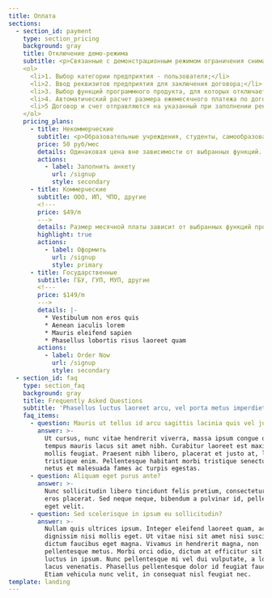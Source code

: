 ```yaml
---
title: Оплата
sections:
  - section_id: payment
    type: section_pricing
    background: gray
    title: Отключение демо-режима
    subtitle: <p>Связанные с демонстрационным режимом ограничения снимаются при заключении договора.  <br>Размер платы по договору зависит от выбранных функций программного продукта (ниже в п.3).  <br>Порядок заключения договора:</p>
    <ol>
      <li>1. Выбор категории предприятия - пользователя;</li>
      <li>2. Ввод реквизитов предприятия для заключения договора;</li>
      <li>3. Выбор функций программного продукта, для которых отключается демонстрационный режим;</li>
      <li>4. Автоматический расчет размера ежемесячного платежа по договору за использование выбранных функций программного продукта без ограничений демо-режима;</li>
      <li>5 Договор и счет отправляются на указанный при заполнении реквизитов адрес электронной почты.</li>
    </ol>
    pricing_plans:
      - title: Некоммерческие
        subtitle: <p>Образовательные учреждения, студенты, самообразование, хобби, независимые исследователи  <br>Фиксированная цена:</p>
        price: 50 руб/мес 
        details: Одинаковая цена вне зависимости от выбранных функций.  <br>Необходимо указать содержание и цель проекта. Результаты должны быть опубликованы со ссылкой на сайт robastik.ru
        actions:
          - label: Заполнить анкету
            url: /signup
            style: secondary
      - title: Коммерческие
        subtitle: ООО, ИП, ЧПО, другие
        <!---
        price: $49/m
        --->
        details: Размер месячной платы зависит от выбранных функций программного продукта, для которых отключается демонстрационный режим.  <br>Оплата по счету. Договор и акт предоставляются.
        highlight: true
        actions:
          - label: Оформить
            url: /signup
            style: primary
      - title: Государственные
        subtitle: ГБУ, ГУП, МУП, другие
        <!---
        price: $149/m
        --->
        details: |-
          * Vestibulum non eros quis
          * Aenean iaculis lorem
          * Mauris eleifend sapien
          * Phasellus lobortis risus laoreet quam
        actions:
          - label: Order Now
            url: /signup
            style: secondary
  - section_id: faq
    type: section_faq
    background: gray
    title: Frequently Asked Questions
    subtitle: 'Phasellus luctus laoreet arcu, vel porta metus imperdiet sit amet.'
    faq_items:
      - question: Mauris ut tellus id arcu sagittis lacinia quis vel justo?
        answer: >-
          Ut cursus, nunc vitae hendrerit viverra, massa ipsum congue quam, sed
          tempus mauris lacus sit amet nibh. Curabitur laoreet est maximus
          mollis feugiat. Praesent nibh libero, placerat et justo at, luctus
          tristique enim. Pellentesque habitant morbi tristique senectus et
          netus et malesuada fames ac turpis egestas.
      - question: Aliquam eget purus ante?
        answer: >-
          Nunc sollicitudin libero tincidunt felis pretium, consectetur aliquam
          eros placerat. Sed neque neque, bibendum a pulvinar id, pellentesque
          eget velit. 
      - question: Sed scelerisque in ipsum eu sollicitudin?
        answer: >-
          Nullam quis ultrices ipsum. Integer eleifend laoreet quam, ac
          dignissim nisi mollis eget. Ut vitae nisi sit amet nisi suscipit
          dictum faucibus eget magna. Vivamus in hendrerit magna, non
          pellentesque metus. Morbi orci odio, dictum at efficitur sit amet,
          luctus in ipsum. Nunc pellentesque mi vel dui vulputate, a lobortis
          lacus venenatis. Phasellus pellentesque dolor id feugiat faucibus.
          Etiam vehicula nunc velit, in consequat nisl feugiat nec.
template: landing
---
```

